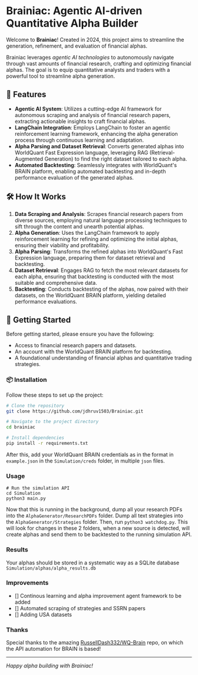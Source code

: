 # Brainiac: Agentic AI-driven Quantitative Alpha Builder

Welcome to **Brainiac**! Created in 2024, this project aims to streamline the generation, refinement, and evaluation of financial alphas.

Brainiac leverages _agentic AI technologies_ to autonomously navigate through vast amounts of financial research, crafting and optimizing financial alphas. The goal is to equip quantitative analysts and traders with a powerful tool to streamline alpha generation.

## 🚀 Features

- **Agentic AI System**: Utilizes a cutting-edge AI framework for autonomous scraping and analysis of financial research papers, extracting actionable insights to craft financial alphas.
- **LangChain Integration**: Employs LangChain to foster an agentic reinforcement learning framework, enhancing the alpha generation process through continuous learning and adaptation.
- **Alpha Parsing and Dataset Retrieval**: Converts generated alphas into WorldQuant Fast Expression language, leveraging RAG (Retrieval-Augmented Generation) to find the right dataset tailored to each alpha.
- **Automated Backtesting**: Seamlessly integrates with WorldQuant's BRAIN platform, enabling automated backtesting and in-depth performance evaluation of the generated alphas.

## 🛠️ How It Works

1. **Data Scraping and Analysis**: Scrapes financial research papers from diverse sources, employing natural language processing techniques to sift through the content and unearth potential alphas.
2. **Alpha Generation**: Uses the LangChain framework to apply reinforcement learning for refining and optimizing the initial alphas, ensuring their viability and profitability.
3. **Alpha Parsing**: Transforms the refined alphas into WorldQuant's Fast Expression language, preparing them for dataset retrieval and backtesting.
4. **Dataset Retrieval**: Engages RAG to fetch the most relevant datasets for each alpha, ensuring that backtesting is conducted with the most suitable and comprehensive data.
5. **Backtesting**: Conducts backtesting of the alphas, now paired with their datasets, on the WorldQuant BRAIN platform, yielding detailed performance evaluations.

## 🏁 Getting Started

Before getting started, please ensure you have the following:

- Access to financial research papers and datasets.
- An account with the WorldQuant BRAIN platform for backtesting.
- A foundational understanding of financial alphas and quantitative trading strategies.

### 📦 Installation

Follow these steps to set up the project:

```bash
# Clone the repository
git clone https://github.com/jdhruv1503/Brainiac.git

# Navigate to the project directory
cd brainiac

# Install dependencies
pip install -r requirements.txt
```

After this, add your WorldQuant BRAIN credentials as in the format in `example.json` in the `Simulation/creds` folder, in multiple `json` files.

### Usage

```
# Run the simulation API
cd Simulation
python3 main.py
```

Now that this is running in the background, dump all your research PDFs into the `AlphaGenerator/ResearchPDFs` folder. Dump all text strategies into the `AlphaGenerator/Strategies` folder. Then, run `python3 watchdog.py`. This will look for changes in these 2 folders, when a new source is detected, will create alphas and send them to be backtested to the running simulation API.

### Results

Your alphas should be stored in a systematic way as a SQLite database `Simulation/alphas/alpha_results.db`

### Improvements

- [] Continous learning and alpha improvement agent framework to be added
- [] Automated scraping of strategies and SSRN papers
- [] Adding USA datasets

### Thanks

Special thanks to the amazing [RussellDash332/WQ-Brain](https://github.com/RussellDash332/WQ-Brain) repo, on which the API automation for BRAIN is based!

---
_Happy alpha building with Brainiac!_